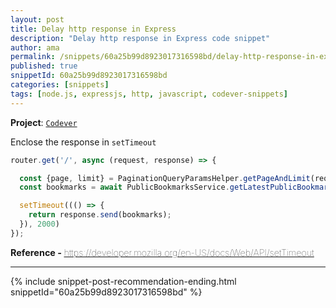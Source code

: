 ```yaml
---
layout: post
title: Delay http response in Express
description: "Delay http response in Express code snippet"
author: ama
permalink: /snippets/60a25b99d8923017316598bd/delay-http-response-in-express
published: true
snippetId: 60a25b99d8923017316598bd
categories: [snippets]
tags: [node.js, expressjs, http, javascript, codever-snippets]
---
```


**Project**: [`Codever`](https://github.com/CodeverDotDev/codever)

Enclose the response in `setTimeout`

```javascript
router.get('/', async (request, response) => {

  const {page, limit} = PaginationQueryParamsHelper.getPageAndLimit(request);
  const bookmarks = await PublicBookmarksService.getLatestPublicBookmarks(page, limit);

  setTimeout((() => {
    return response.send(bookmarks);
  }), 2000)
});
```

<span style="font-size: 0.9rem">
  <strong>Reference - </strong>
  <a href="https://developer.mozilla.org/en-US/docs/Web/API/setTimeout" target="_blank" style="font-weight: lighter">
     https://developer.mozilla.org/en-US/docs/Web/API/setTimeout
  </a>
</span>

<hr/>

 {% include snippet-post-recommendation-ending.html snippetId="60a25b99d8923017316598bd" %}
